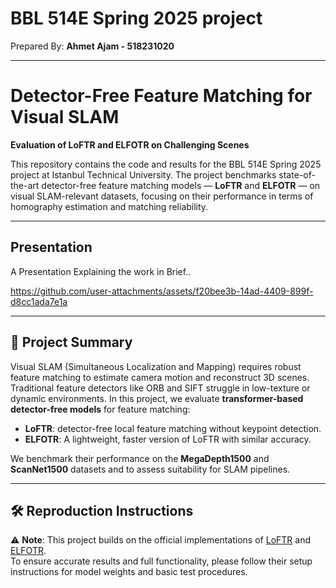 # BBL 514E Spring 2025 project
Prepared By:
**Ahmet Ajam - 518231020**

---
# Detector-Free Feature Matching for Visual SLAM
**Evaluation of LoFTR and ELFOTR on Challenging Scenes**

This repository contains the code and results for the BBL 514E Spring 2025 project at Istanbul Technical University. The project benchmarks state-of-the-art detector-free feature matching models — **LoFTR** and **ELFOTR** — on visual SLAM-relevant datasets, focusing on their performance in terms of homography estimation and matching reliability.

---
## Presentation 

A Presentation Explaining the work in Brief..

https://github.com/user-attachments/assets/f20bee3b-14ad-4409-899f-d8cc1ada7e1a

---

## 📌 Project Summary

Visual SLAM (Simultaneous Localization and Mapping) requires robust feature matching to estimate camera motion and reconstruct 3D scenes. Traditional feature detectors like ORB and SIFT struggle in low-texture or dynamic environments. In this project, we evaluate **transformer-based detector-free models** for feature matching:

- **LoFTR**: detector-free local feature matching without keypoint detection.
- **ELFOTR**: A lightweight, faster version of LoFTR with similar accuracy.

We benchmark their performance on the **MegaDepth1500** and **ScanNet1500** datasets and to assess suitability for SLAM pipelines.

---

## 🛠️ Reproduction Instructions

⚠️ **Note**: This project builds on the official implementations of [LoFTR](https://github.com/zju3dv/LoFTR) and [ELFOTR](https://github.com/SLDGroup/ELFOTR).  
To ensure accurate results and full functionality, please follow their setup instructions for model weights and basic test procedures.



